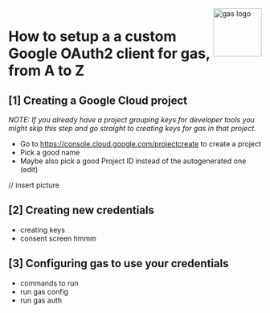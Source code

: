 <img src="https://raw.githubusercontent.com/MaartenDesnouck/google-apps-script/master/images/logo/gas-logo.png" alt="gas logo" title="gas" align="right" height="96" width="96"/>

# How to setup a a custom Google OAuth2 client for gas, from A to Z

## [1] Creating a Google Cloud project
<i>NOTE: If you already have a project grouping keys for developer tools you might skip this step and go straight to creating keys for gas in that project.</i>

- Go to https://console.cloud.google.com/projectcreate to create a project
- Pick a good name
- Maybe also pick a good Project ID instead of the autogenerated one (edit)

// insert picture



## [2] Creating new credentials
- creating keys
- consent screen hmmm

## [3] Configuring gas to use your credentials
- commands to run
- run gas config
- run gas auth
